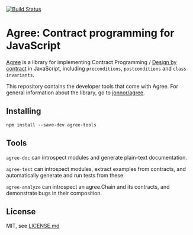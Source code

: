 [![Build Status](https://travis-ci.org/jonnor/agree-tools.svg?branch=master)](https://travis-ci.org/jonnor/agree-tools)
# Agree: Contract programming for JavaScript

[Agree](http://agreejs.org) is a library for implementing Contract Programming / 
[Design by contract](http://en.wikipedia.org/wiki/Design_by_contract) in JavaScript,
including `preconditions`, `postconditions` and `class invariants`.

This repository contains the developer tools that come with Agree.
For general information about the library, go to [jonnor/agree](https://github.com/jonnor/agree).

## Installing

    npm install --save-dev agree-tools

## Tools

`agree-doc` can introspect modules and generate plain-text documentation.

`agree-test` can introspect modules, extract examples from contracts,
and automatically generate and run tests from these.

`agree-analyze` can introspect an agree.Chain and its contracts,
and demonstrate bugs in their composition.

## License

MIT, see [LICENSE.md](./LICENSE.md)

